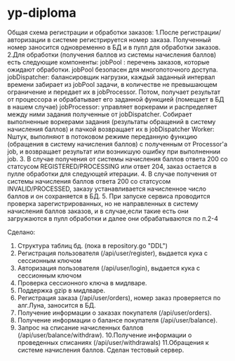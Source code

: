 # yp-diploma

Общая схема регистрации и обработки заказов:
1.После регистрации/авторизации в системе регистрируется номер заказа. Полученный номер заносится одновременно в БД и в пулл для обработки заказов.
2.Для обработки (получения баллов из системы начисления баллов) есть следующие компоненты:
jobPool : перечень заказов, которые ожидают обработки. jobPool безопасен для многопоточного доступа.
jobDispatcher: балансировщик нагрузки, каждый заданный интервал времени забирает из jobPool задачи, в количестве не превышающем ограничение и передает их в jobProcessor. Потом, получает результат от процессора и обрабатывает его заданной функцией (помещает в БД в нашем случае)
jobProcessor: управляет воркерами и распределяет между ними задания полученные от jobDispatcher. Собирает выполненные воркерами задания (результаты обращений в систему начисления баллов) и пачкой возвращает их в jobDispatcher
Worker: Nштук, выполняют в потоковом режиме переданную функцию (обращения в систему начисления баллов) с полученным от Processor'а job, и возвращает результат или возникшую ошибку при выполненнии job.
3. В случае получения от системы начисления баллов ответа 200 со статсусом REGISTERED/PROCESSING или ответ 204, заказ остается в пулле обработки для следующей итерации.
4. В случае получения от системы начисления баллов ответа 200 со статсусом INVALID/PROCESSED, заказу устанавливается начисленное число баллов и он сохраняется в БД.
5. При запуске сервиса проводится проверка зарегистрированных, но не направленных в систему начисления баллов заказов, и в случае,если такие есть они загружаются в пулл обработки и далее они обрабатываются по п.2-4


Сделано:
1. Структура таблиц бд. (пока в repository.go "DDL") 
2. Регистрация пользователя (/api/user/register), выдается кука с сессионным ключом
3. Авторизация пользователя (/api/user/login), выдается кука с сессионным ключом
4. Проверка сессионного ключа в мидлваре.
5. Поддержка gzip в мидлваре.
6. Регистрация заказа (/api/user/orders), номер заказ проверяется по алг.Луна, заносится в БД.
7. Получение информации о заказах покупателя (/api/user/orders). 
8. Получение информации о балансе покупателя (/api/user/balance).
9. Запрос на списание начисленных баллов (/api/user/balance/withdraw).
10.Получение информации о проведенных списаниях (/api/user/withdrawals)
11.Обращения к системе начисления баллов. Сделан тестовый сервер.

